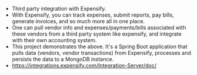 * Third party integration with Expensify. 
* With Expensify, you can track expenses, submit reports, pay bills, generate invoices, and so much more all in one place.
* One can pull vendor info and expenses/payments/bills associated with these vendors from a third party system like expensify, and integrate with their own accounting system.
* This project demonstrates the above. It's a Spring Boot application that pulls data (vendors, vendor transactions) from Expensify, processes and persists the data to a MongoDB instance.
* https://integrations.expensify.com/Integration-Server/doc/
